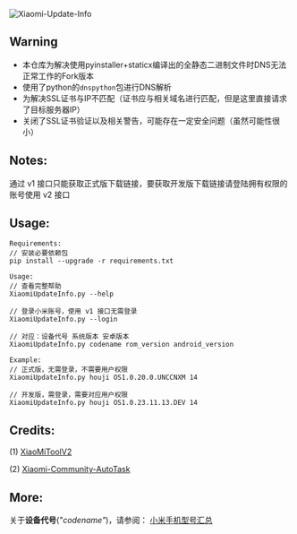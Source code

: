 ![Xiaomi-Update-Info](https://socialify.git.ci/YuKongA/Xiaomi-Update-Info/image?description=1&descriptionEditable=%E4%B8%80%E4%B8%AA%E7%AE%80%E5%8D%95%E7%9A%84%20HyperOS%2FMIUI%20%E6%9B%B4%E6%96%B0%E9%93%BE%E6%8E%A5%E8%8E%B7%E5%8F%96%E8%84%9A%E6%9C%AC&font=Inter&language=1&name=1&owner=1&pattern=Plus&theme=Auto)

## Warning
 - 本仓库为解决使用pyinstaller+staticx编译出的全静态二进制文件时DNS无法正常工作的Fork版本
 - 使用了python的`dnspython`包进行DNS解析
 - 为解决SSL证书与IP不匹配（证书应与相关域名进行匹配，但是这里直接请求了目标服务器IP）
 - 关闭了SSL证书验证以及相关警告，可能存在一定安全问题（虽然可能性很小）

## Notes:

通过 v1 接口只能获取正式版下载链接，要获取开发版下载链接请登陆拥有权限的账号使用 v2 接口

## Usage:
```
Requirements: 
// 安装必要依赖包
pip install --upgrade -r requirements.txt 

Usage:
// 查看完整帮助
XiaomiUpdateInfo.py --help

// 登录小米账号，使用 v1 接口无需登录
XiaomiUpdateInfo.py --login

// 对应：设备代号 系统版本 安卓版本
XiaomiUpdateInfo.py codename rom_version android_version

Example:
// 正式版，无需登录，不需要用户权限
XiaomiUpdateInfo.py houji OS1.0.20.0.UNCCNXM 14

// 开发版，需登录，需要对应用户权限
XiaomiUpdateInfo.py houji OS1.0.23.11.13.DEV 14
```

## Credits:

(1) [XiaoMiToolV2](https://github.com/francescotescari/XiaoMiToolV2)

(2) [Xiaomi-Community-AutoTask](https://github.com/CMDQ8575/Xiaomi-Community-AutoTask)

## More:

关于**设备代号**(_"codename"_)，请参阅：
[小米手机型号汇总](https://github.com/KHwang9883/MobileModels/blob/master/brands/xiaomi.md)
